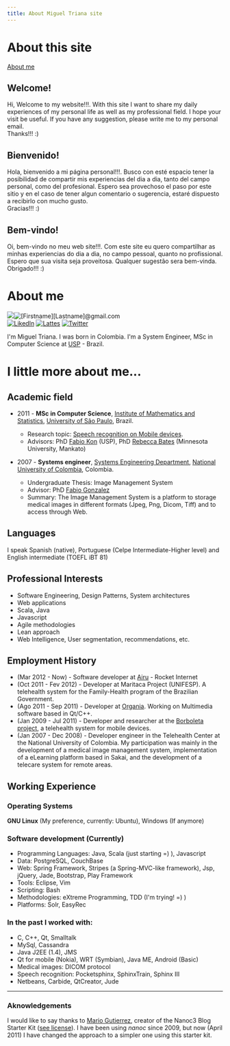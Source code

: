```yaml
---
title: About Miguel Triana site
---
```


# About this site
<a href='#aboutme'>About me</a>

## Welcome!
Hi, Welcome to my website!!!. With this site I want to share my daily experiences of my personal life as well as my professional field. I hope your visit be useful. If you have any suggestion, please write me to my personal email.<br>Thanks!!! :)

## Bienvenido!
Hola, bienvenido a mi p&aacute;gina personal!!!. Busco con est&eacute; espacio tener la posibilidad de compartir mis experiencias del dia a dia, tanto del campo personal, como del profesional. Espero sea provechoso el paso por este sitio y en el caso de tener algun comentario o sugerencia, estar&eacute; dispuesto a recibirlo con mucho gusto.<br>Gracias!!! :)

## Bem-vindo!
Oi, bem-vindo no meu web site!!!. Com este site eu quero compartilhar as minhas experiencias do dia a dia, no campo pessoal, quanto no profissional. Espero que sua visita seja proveitosa. Qualquer sugestão sera bem-vinda. <br>Obrigado!!! :)

# <a name='aboutme'>About me</a>
<img src="/assets/me/perfil1.jpg" class="border" /><img src='/assets/me/elcorreo.jpg' alt='[Firstname][Lastname]@gmail.com' /><br/>
<a href="http://br.linkedin.com/in/emigueltg" target="_blank" title="LinkedIn"><img src="/assets/images/linkedin.gif" alt="LikedIn"/></a>
<a href="http://lattes.cnpq.br/8600783187687973" target="_blank" title="Lattes"><img src="/assets/images/lattes.gif" alt="Lattes"/></a>
<a href="http://twitter.com/edmigueltg" target="_blank" title="Twitter"><img src="/assets/images/twitter.gif" alt="Twitter"/></a>

I'm Miguel Triana. I was born in Colombia. I'm a System Engineer, MSc in Computer Science at <a href='www.usp.br' target='_blank'>USP</a> - Brazil.

# I little more about me...
## Academic field
* 2011 - __MSc in Computer Science__, <a href='www.ime.usp.br' target='_blank'>Institute of Mathematics and Statistics</a>, <a href='www.usp.br' target='_blank'>University of São Paulo</a>, Brazil.
   * Research topic: [Speech recognition on Mobile devices](projects/sr/index.html).
   * Advisors: PhD <a href='http://www.ime.usp.br/~kon/' target='_blank'>Fabio Kon</a> (USP), PhD <a href='http://bates.cs.mnsu.edu' target='_blnak'>Rebecca Bates</a> (Minnesota University, Mankato)

* 2007 - __Systems engineer__, <a href='http://dis.unal.edu.co' target='_blank'>Systems Engineering Department</a>, <a href='www.unal.edu.co' target='_blank'>National University of Colombia</a>, Colombia.
   * Undergraduate Thesis: Image Management System
   * Advisor: PhD <a href='http://dis.unal.edu.co/~fgonza' target='_blank'>Fabio Gonzalez</a>
   * Summary: The Image Management System is a platform to storage medical images in different formats (Jpeg, Png, Dicom, Tiff) and to access through Web.

## Languages
I speak Spanish (native), Portuguese (Celpe Intermediate-Higher level) and English intermediate (TOEFL iBT 81)

## Professional Interests
* Software Engineering, Design Patterns, System architectures
* Web applications
* Scala, Java
* Javascript
* Agile methodologies
* Lean approach
* Web Intelligence, User segmentation, recommendations, etc.

## Employment History
* (Mar 2012 - Now) - Software developer at <a href='http://www.airu.com.br' target='_blank'>Airu</a> - Rocket Internet 
* (Oct 2011 - Fev 2012) - Developer at Maritaca Project (UNIFESP). A telehealth system for the Family-Health program of the Brazilian Government.
* (Ago 2011 - Sep 2011) - Developer at <a href='http://www.organia.com.br' target='_blank'>Organia</a>. Working on Multimedia software based in Qt/C++.
* (Jan 2009 - Jul 2011) - Developer and researcher  at the <a href='http://ccsl.ime.usp.br/borboleta' target='_blank'>Borboleta project</a>, a telehealth system for mobile devices. 
* (Jan 2007 - Dec 2008) - Developer engineer in the Telehealth Center at the National University of Colombia. My participation was mainly in the development of a medical image management system, implementation of a eLearning platform based in Sakai, and the development of a telecare system for remote areas.

## Working Experience
### Operating Systems
__GNU Linux__ (My preference, currently: Ubuntu), Windows (If anymore)
### Software development (Currently)
* Programming Languages: Java, Scala (just starting =) ), Javascript 
* Data: PostgreSQL, CouchBase
* Web: Spring Framework, Stripes (a Spring-MVC-like framework), Jsp, jQuery, Jade, Bootstrap, Play Framework
* Tools: Eclipse, Vim
* Scripting: Bash
* Methodologies: eXtreme Programming, TDD (I'm trying! =) )
* Platforms: Solr, EasyRec

### In the past I worked with:
* C, C++, Qt,  Smalltalk
* MySql, Cassandra
* Java J2EE (1.4), JMS
* Qt for mobile (Nokia), WRT (Symbian), Java ME, Android (Basic)
* Medical images: DICOM protocol
* Speech recognition: Pocketsphinx, SphinxTrain, Sphinx III
* Netbeans, Carbide, QtCreator, Jude


------
### Aknowledgements
I would like to say thanks to [Mario Gutierrez](http://mgutz.com), creator of the Nanoc3 Blog Starter Kit ([see license](/license.html)). I have been using *nanoc* since 2009, but now (April 2011) I have changed the approach to a simpler one using this starter kit. 

